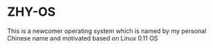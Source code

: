# ZHY-OS
This is a newcomer operating system which is named by my personal Chinese name and motivated based on Linux 0.11 OS
